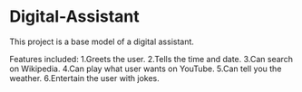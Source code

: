 # Digital-Assistant
This project is a base model of a digital assistant. 

Features included:
1.Greets the user.
2.Tells the time and date. 
3.Can search on Wikipedia.
4.Can play what user wants on YouTube.
5.Can tell you the weather.
6.Entertain the user with jokes.
